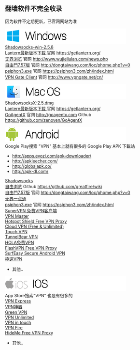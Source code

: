 ## 翻墙软件不完全收录
因为软件不定期更新，已官网网站为准

<img src="image\Windows_logo.png"></br>
<a href="https://github.com/it-andy-hou/fq/blob/master/Windows/Shadowsocks/Shadowsocks-win-2.5.8.zip"> Shadowsocks-win-2.5.8 </a> </br>
<a href="https://github.com/getlantern/lantern/releases/tag/latest">Lantern最新版本下载 </a> 官网 https://getlantern.org/</br>
<a href="https://git.io/HNvvvQ">无界浏览</a>  官网 http://www.wujieliulan.com/news.php</br>
<a href="https://git.io/fgp">自由門7.57版</a> 官网 http://dongtaiwang.com/loc/phome.php?v=0</br>
<a href="https://psiphon3.com/psiphon3.exe">psiphon3.exe</a> 官网 https://psiphon3.com/zh/index.html</br>
<a href="http://www.vpngate.net/cn/download.aspx">VPN Gate Client</a> 官网 http://www.vpngate.net/cn/</br>


<img src="image\MAC_logo.png"></br>
<a href="https://github.com/it-andy-hou/fq/blob/master/Mac/Shadowsocks/ShadowsocksX-2.5.dmg"> ShadowsocksX-2.5.dmg </a></br>
<a href="https://github.com/getlantern/lantern/releases/tag/latest">Lantern最新版本下载 </a> 官网 https://getlantern.org/</br>
<a href="https://github.com/it-andy-hou/fq/blob/master/Mac/GoAgentX/GoAgentX-v2.3.7.dmg">GoAgentX</a> 官网 http://goagentx.com Github https://github.com/zenoven/GoAgentX</br>

<img src="image\android_logo.png"></br>
Google Play搜索 "VPN" 基本上就有很多的
Google Play APK 下載站
* http://apps.evozi.com/apk-downloader/
* http://apkleecher.com/
* http://globalapk.co/
* http://apk-dl.com/

<a href="https://play.google.com/store/apps/details?id=com.github.shadowsocks">Shadowsocks</a> </br>
<a href="https://play.google.com/store/apps/details?id=org.greatfire.freebrowser">自由浏览</a> Github https://github.com/greatfire/wiki</br>
<a href="https://git.io/fgma">自由門7.57版</a> 官网 http://dongtaiwang.com/loc/phome.php?v=0</br>
<a href="https://git.io/2S1IBQ">无界一点通</a></br>
<a href="https://psiphon3.com/PsiphonAndroid.apk">psiphon3.exe</a> 官网 https://psiphon3.com/zh/index.html</br>
<a href="https://play.google.com/store/apps/details?id=com.jrzheng.supervpnfree">SuperVPN 免费VPN客户端</a></br>
<a href="https://play.google.com/store/apps/details?id=free.vpn.unblock.proxy.vpnmaster">VPN Master</a></br>
<a href="https://play.google.com/store/apps/details?id=hotspotshield.android.vpn">Hotspot Shield Free VPN Proxy</a></br>
<a href="https://play.google.com/store/apps/details?id=net.bypass.vpn">Cloud VPN (Free & Unlimited)</a></br>
<a href="https://play.google.com/store/apps/details?id=com.northghost.touchvpn">Touch VPN</a></br>
<a href="https://play.google.com/store/apps/details?id=com.tunnelbear.android">TunnelBear VPN</a></br>
<a href="https://play.google.com/store/apps/details?id=org.hola">HOLA免费VPN</a></br>
<a href="https://play.google.com/store/apps/details?id=net.flashsoft.flashvpn.activity">FlashVPN Free VPN Proxy</a></br>
<a href="https://play.google.com/store/apps/details?id=com.surfeasy">SurfEasy Secure Android VPN</a></br>
<a href="https://play.google.com/store/apps/details?id=io.hideme.android">極速VPN</a></br>
* 其他..

<img src="image\ios_logo.png"></br>
App Store搜索"VPN" 也是有很多的 </br>
<a href="https://itunes.apple.com/cn/app/vpn-express-best-mobile-vpn/id375584677">VPN Express</a></br>
<a href="https://itunes.apple.com/cn/app/vpn-shen-qi/id823288801">VPN神器</a></br>
<a href="https://itunes.apple.com/cn/app/greenvpn-green-wang-luo-jia/id629880524">Green VPN</a></br>
<a href="https://itunes.apple.com/cn/app/vpn-unlimited-jia-mi-quan/id694633015?mt=8">VPN Unlimited</a></br>
<a href="https://itunes.apple.com/cn/app/vpn-in-touch-for-iphone-ipad/id464241430">VPN in touch</a></br>
<a href="https://itunes.apple.com/cn/app/vpn-fire-for-iphone-ipad-protect/id432531914">VPN Fire</a></br>
<a href="https://itunes.apple.com/us/app/hideme-free-vpn-proxy-unlimited/id879905781?ls=1&mt=8">HideMe Free VPN Proxy</a></br>
* 其他..